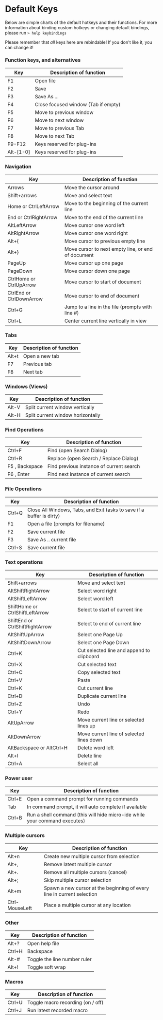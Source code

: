 # Default Keys

Below are simple charts of the default hotkeys and their functions. For more
information about binding custom hotkeys or changing default bindings, please
run `> help keybindings`

Please remember that *all* keys here are rebindable! If you don't like it, you
can change it!

### Function keys, and alternatives

| Key        | Description of function                  |
|------------|------------------------------------------|
| F1         | Open file                                |
| F2         | Save                                     |
| F3         | Save As ...                              |
| F4         | Close focused window (Tab if empty)      |
| F5         | Move to previous window                  |
| F6         | Move to next window                      |
| F7         | Move to previous Tab                     |
| F8         | Move to next Tab                         |
| F9-F12     | Keys reserved for plug-ins               |
| Alt-[1-0]  | Keys reserved for plug-ins               |

### Navigation

| Key                       | Description of function                              |
|---------------------------|------------------------------------------------------|
| Arrows                    | Move the cursor around                               |
| Shift+arrows              | Move and select text                                 |
| Home or CtrlLeftArrow     | Move to the beginning of the current line            |
| End or CtrlRightArrow     | Move to the end of the current line                  |
| AltLeftArrow              | Move cursor one word left                            |
| AltRightArrow             | Move cursor one word right                           |
| Alt+{                     | Move cursor to previous empty line                   |
| Alt+}                     | Move cursor to next empty line, or end of document   |
| PageUp                    | Move cursor up one page                              |
| PageDown                  | Move cursor down one page                            |
| CtrlHome or CtrlUpArrow   | Move cursor to start of document                     |
| CtrlEnd or CtrlDownArrow  | Move cursor to end of document                       |
| Ctrl+G                    | Jump to a line in the file (prompts with line #)     |
| Ctrl+L                    | Center current line vertically in view               |

### Tabs

| Key    | Description of function   |
|------- |---------------------------|
| Alt+t  | Open a new tab            |
| F7     | Previous tab              |
| F8     | Next tab                  |

### Windows (Views)

| Key     | Description of function           |
|-------- |-----------------------------------|
| Alt-V   | Split current window vertically   |
| Alt-H   | Split current window horizontally |

### Find Operations

| Key              | Description of function                   |
|------------------|-------------------------------------------|
| Ctrl+F           | Find (open Search Dialog)                 |
| Ctrl+R           | Replace (open Search / Replace Dialog)    |
| F5 , Backspace   | Find previous instance of current search  |
| F6 , Enter       | Find next instance of current search      |

### File Operations

| Key    | Description of function                                               |
|--------|-----------------------------------------------------------------------|
| Ctrl+Q | Close All Windows, Tabs, and Exit (asks to save if a buffer is dirty) |
| F1     | Open a file (prompts for filename)                                    |
| F2     | Save current file                                                     |
| F3     | Save As .. current file                                               |
| Ctrl+S | Save current file                                                     |

### Text operations

| Key                               | Description of function                   |
|-----------------------------------|-------------------------------------------|
| Shift+arrows                      | Move and select text                      |
| AltShiftRightArrow                | Select word right                         |
| AltShiftLeftArrow                 | Select word left                          |
| ShiftHome or CtrlShiftLeftArrow   | Select to start of current line           |
| ShiftEnd or CtrlShiftRightArrow   | Select to end of current line             |
| AltShiftUpArrow                   | Select one Page Up                        |
| AltShiftDownArrow                 | Select one Page Down                      |
| Ctrl+K                            | Cut selected line and append to clipboard |
| Ctrl+X                            | Cut selected text                         |
| Ctrl+C                            | Copy selected text                        |
| Ctrl+V                            | Paste                                     |
| Ctrl+K                            | Cut current line                          |
| Ctrl+D                            | Duplicate current line                    |
| Ctrl+Z                            | Undo                                      |
| Ctrl+Y                            | Redo                                      |
| AltUpArrow                        | Move current line or selected lines up    |
| AltDownArrow                      | Move current line of selected lines down  |
| AltBackspace or AltCtrl+H         | Delete word left                          |
| Alt+l                             | Delete line                               |
| Ctrl+A                            | Select all                                |

### Power user

| Key    | Description of function                                                   |
|--------|---------------------------------------------------------------------------|
| Ctrl+E | Open a command prompt for running commands                                |
| Tab    | In command prompt, it will auto complete if available                     |
| Ctrl+B | Run a shell command (this will hide micro-ide while your command executes)|

### Multiple cursors

| Key            | Description of function                                               |
|----------------|---------------------------------------------------------------------- |
| Alt+n          | Create new multiple cursor from selection                             |
| Alt+,          | Remove latest multiple cursor                                         |
| Alt+.          | Remove all multiple cursors (cancel)                                  |
| Alt+;          | Skip multiple cursor selection                                        |
| Alt+m          | Spawn a new cursor at the beginning of every line in current selection|
| Ctrl-MouseLeft | Place a multiple cursor at any location                               |

### Other

| Key    | Description of function                    |
|--------|--------------------------------------------|
| Alt+?  | Open help file                             |
| Ctrl+H | Backspace                                  |
| Alt-#  | Toggle the line number ruler               |
| Alt+!  | Toggle soft wrap                           |

### Macros

| Key    | Description of function                                              |
|--------|----------------------------------------------------------------------|
| Ctrl+U | Toggle macro recording  (on / off)                                   |
| Ctrl+J | Run latest recorded macro                                            |
